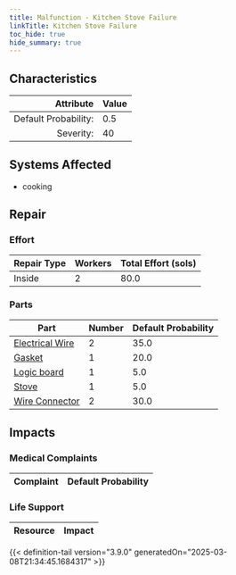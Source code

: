 ```yaml
---
title: Malfunction - Kitchen Stove Failure
linkTitle: Kitchen Stove Failure
toc_hide: true
hide_summary: true
---
```

<!-- This is generated by the MarsSim HelpGenertor, do not edit. -->

## Characteristics

| Attribute      | Value |
|--------:|:------|
|Default Probability:|0.5|
|Severity:|40|

## Systems Affected 
- cooking

## Repair

### Effort
|Repair Type|Workers|Total Effort (sols)|
|---|---|---|
|Inside|2|80.0|

### Parts
|Part|Number|Default Probability|
|---|---|---|
|[Electrical Wire](/docs/definitions/part/electrical-wire)|2|35.0|
|[Gasket](/docs/definitions/part/gasket)|1|20.0|
|[Logic board](/docs/definitions/part/logic-board)|1|5.0|
|[Stove](/docs/definitions/part/stove)|1|5.0|
|[Wire Connector](/docs/definitions/part/wire-connector)|2|30.0|

## Impacts

### Medical Complaints
|Complaint|Default Probability|
|---|---|

### Life Support
|Resource|Impact|
|---|---|


{{< definition-tail version="3.9.0" generatedOn="2025-03-08T21:34:45.1684317" >}}

